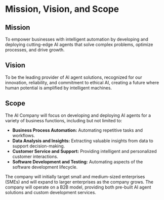 # Mission, Vision, and Scope

## Mission

To empower businesses with intelligent automation by developing and deploying cutting-edge AI agents that solve complex problems, optimize processes, and drive growth.

## Vision

To be the leading provider of AI agent solutions, recognized for our innovation, reliability, and commitment to ethical AI, creating a future where human potential is amplified by intelligent machines.

## Scope

The AI Company will focus on developing and deploying AI agents for a variety of business functions, including but not limited to:

*   **Business Process Automation:** Automating repetitive tasks and workflows.
*   **Data Analysis and Insights:** Extracting valuable insights from data to support decision-making.
*   **Customer Service and Support:** Providing intelligent and personalized customer interactions.
*   **Software Development and Testing:** Automating aspects of the software development lifecycle.

The company will initially target small and medium-sized enterprises (SMEs) and will expand to larger enterprises as the company grows. The company will operate on a B2B model, providing both pre-built AI agent solutions and custom development services.